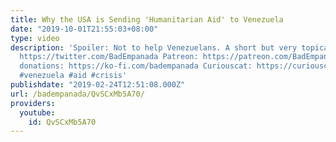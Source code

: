 ```yaml
---
title: Why the USA is Sending 'Humanitarian Aid' to Venezuela
date: "2019-10-01T21:55:03+08:00"
type: video
description: 'Spoiler: Not to help Venezuelans. A short but very topical video. Twitter:
  https://twitter.com/BadEmpanada Patreon: https://patreon.com/BadEmpanada One-time
  donations: https://ko-fi.com/badempanada Curiouscat: https://curiouscat.me/BadEmpanada
  #venezuela #aid #crisis'
publishdate: "2019-02-24T12:51:08.000Z"
url: /badempanada/QvSCxMb5A70/
providers:
  youtube:
    id: QvSCxMb5A70
---
```

